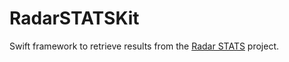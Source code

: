 # RadarSTATSKit

Swift framework to retrieve results from the [Radar STATS](https://github.com/Radar-STATS) project.
